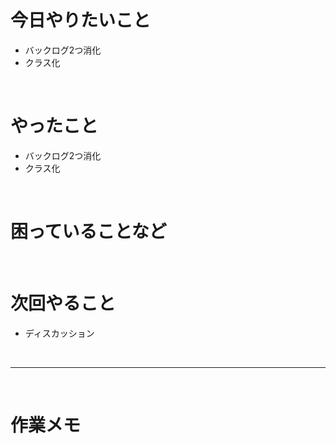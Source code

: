 # 今日やりたいこと
- バックログ2つ消化
- クラス化

<br>

# やったこと
- バックログ2つ消化
- クラス化

<br>

# 困っていることなど


<br>

# 次回やること
- ディスカッション

<br>

***

<br>

# 作業メモ
